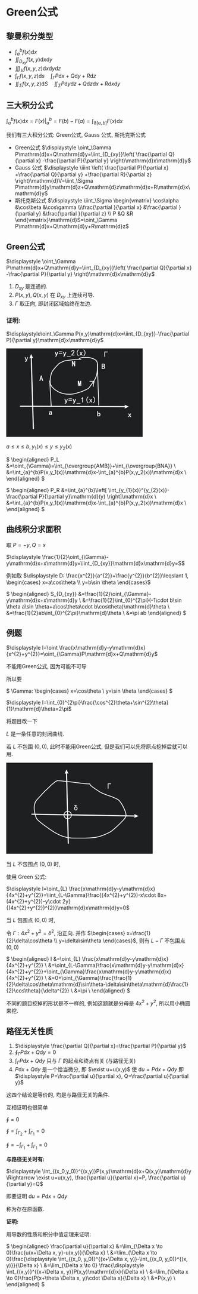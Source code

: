 # Green公式

## 黎曼积分类型

* $\displaystyle \int_a^{b}f(x)\mathrm{d}x$
* $\displaystyle\iint_{D_{xy}}f(x,y)\mathrm{d}x\mathrm{d}y$
* $\displaystyle\iiint_Vf(x,y,z)\mathrm{d}x\mathrm{d}y\mathrm{d}z$
* $\displaystyle\int_{\Gamma}f(x,y,z)\mathrm{d}s \quad \int_\Gamma P\mathrm{d}x+Q\mathrm{d}y+R\mathrm{d}z$
* $\displaystyle\iint_{\Sigma}f(x,y,z)\mathrm{d}S \quad \iint_\Sigma P\mathrm{d}y\mathrm{d}z+Q\mathrm{d}z\mathrm{d}x+R\mathrm{d}x\mathrm{d}y$


## 三大积分公式

$\displaystyle \int_a^bf(x)\mathrm{d}x=F(x)|_a^b=F(b)-F(a)=\int_{\partial[a,b]}F(x)\mathrm{d}x$

我们有三大积分公式: Green公式, Gauss 公式, 斯托克斯公式

* Green公式 $\displaystyle \oint_\Gamma P\mathrm{d}x+Q\mathrm{d}y=\iint_{D_{xy}}\left( \frac{\partial Q}{\partial x} -\frac{\partial P}{\partial y}  \right)\mathrm{d}x\mathrm{d}y$
* Gauss 公式 $\displaystyle \iiint \left( \frac{\partial P}{\partial x} +\frac{\partial Q}{\partial y} +\frac{\partial R}{\partial z}  \right)\mathrm{d}V=\iint_\Sigma P\mathrm{d}y\mathrm{d}z+Q\mathrm{d}z\mathrm{d}x+R\mathrm{d}x\mathrm{d}y$
* 斯托克斯公式 $\displaystyle \iint_\Sigma \begin{vmatrix}	\cos\alpha &\cos\beta &\cos\gamma \\\frac{\partial }{\partial x}  &\frac{\partial }{\partial y}  &\frac{\partial }{\partial z}  \\	P &Q &R \end{vmatrix}\mathrm{d}S=\oint_\Gamma P\mathrm{d}x+Q\mathrm{d}y+R\mathrm{d}z$


## Green公式

$\displaystyle \oint_\Gamma P\mathrm{d}x+Q\mathrm{d}y=\iint_{D_{xy}}\left( \frac{\partial Q}{\partial x} -\frac{\partial P}{\partial y}  \right)\mathrm{d}x\mathrm{d}y$

1. $D_{xy}$ 是连通的.
2. $P(x,y), Q(x,y)$ 在 $D_{xy}$ 上连续可导.
3. $\Gamma$ 取正向, 即封闭区域始终在左边.

### 证明:

$\displaystyle\oint_\Gamma P(x,y)\mathrm{d}x=\iint_{D_{xy}}-\frac{\partial P}{\partial y}\mathrm{d}x\mathrm{d}y$

![](images/2021-05-11-09-14-24.png)

$a\leqslant x\leqslant b, y_1(x)\leqslant y\leqslant y_{2}(x)$

$
\begin{aligned}
P_L &=\oint_{\Gamma}=\int_{\overgroup{AMB}}+\int_{\overgroup{BNA}} \\
    &=\int_{a}^{b}P(x,y_1(x))\mathrm{d}x-\int_{a}^{b}P(x,y_2(x))\mathrm{d}x \\
\end{aligned}
$

$
\begin{aligned}
P_R &=\int_{a}^{b}\left[ \int_{y_{1}(x)}^{y_{2}(x)}-\frac{\partial P}{\partial y}\mathrm{d}(y) \right]\mathrm{d}x \\
    &=\int_{a}^{b}P(x,y_1(x))\mathrm{d}x-\int_{a}^{b}P(x,y_2(x))\mathrm{d}x  \\
\end{aligned}
$

## 曲线积分求面积

取 $P=-y, Q=x$

$\displaystyle \frac{1}{2}\oint_{\Gamma}-y\mathrm{d}x+x\mathrm{d}y=\iint_{D_{xy}}\mathrm{d}x\mathrm{d}y=S$

例如取 $\displaystyle D: \frac{x^{2}}{a^{2}}+\frac{y^{2}}{b^{2}}\leqslant 1, \begin{cases} x=a\cos\theta \\ y=b\sin \theta \end{cases}$

$
\begin{aligned}
S_{D_{xy}} 
&=\frac{1}{2}\oint_{\Gamma}-y\mathrm{d}x+x\mathrm{d}y \\
&=\frac{1}{2}\int_{0}^{2\pi}(-1\cdot b\sin \theta a\sin \theta+a\cos\theta\cdot b\cos\theta)\mathrm{d}\theta \\
&=\frac{1}{2}ab\int_{0}^{2\pi}\mathrm{d}\theta \\
&=\pi ab
\end{aligned}
$

## 例题

$\displaystyle I=\oint \frac{x\mathrm{d}y-y\mathrm{d}x}{x^{2}+y^{2}}=\oint_{\Gamma}P\mathrm{d}x+Q\mathrm{d}y$

不能用Green公式, 因为可能不可导

所以要

$
\Gamma: \begin{cases}
    x=\cos\theta \\
    y=\sin \theta
\end{cases}
$

$\displaystyle I=\int_{0}^{2\pi}\frac{\cos^{2}\theta+\sin^{2}\theta}{1}\mathrm{d}\theta=2\pi$

将题目改一下

$L$ 是一条任意的封闭曲线.

若 $L$ 不包围 $(0,0)$, 此时不能用Green公式, 但是我们可以先将原点挖掉后就可以用.

![](images/2021-05-11-09-39-55.png)

当 $L$ 不包围点 $(0,0)$ 时,

使用 Green 公式:

$\displaystyle I=\oint_{L} \frac{x\mathrm{d}y-y\mathrm{d}x}{4x^{2}+y^{2}}=\iint_{L-\Gamma}\frac{(4x^{2}+y^{2})-x\cdot 8x+(4x^{2}+y^{2})-y\cdot 2y}{(4x^{2}+y^{2})^{2}}\mathrm{d}x\mathrm{d}y=0$

当 $L$ 包围点 $(0,0)$ 时,

令 $\Gamma: 4x^{2}+y^{2}=\delta^{2}$, 沿正向. 并作 $\begin{cases} x=\frac{1}{2}\delta\cos\theta \\ y=\delta\sin\theta \end{cases}$, 则有 $L-\Gamma$ 不包围点 $(0,0)$


$
\begin{aligned}
I
&=\oint_{L} \frac{x\mathrm{d}y-y\mathrm{d}x}{4x^{2}+y^{2}} \\
&=\oint_{L-\Gamma}\frac{x\mathrm{d}y-y\mathrm{d}x}{4x^{2}+y^{2}}+\oint_{\Gamma}\frac{x\mathrm{d}y-y\mathrm{d}x}{4x^{2}+y^{2}} \\
&=0+\oint_{\Gamma}\frac{\frac{1}{2}\delta\cos\theta\mathrm{d}\sin\theta-\delta\sin\theta\mathrm{d}\frac{1}{2}\cos\theta}{\delta^{2}} \\
&=\pi \\
\end{aligned}
$

不同的题目挖掉的形状是不一样的, 例如这题就是分母是 $4x^{2}+y^{2}$, 所以用小椭圆来挖.

## 路径无关性质

1. $\displaystyle \frac{\partial Q}{\partial x}=\frac{\partial P}{\partial y}$
2. $\displaystyle \oint_{\Gamma}P\mathrm{d}x+Q\mathrm{d}y=0$
3. $\displaystyle \int_{\Gamma}P\mathrm{d}x+Q\mathrm{d}y$ 只与 $\Gamma$ 的起点和终点有关 (与路径无关)
4. $P\mathrm{d}x+Q\mathrm{d}y$ 是一个恰当微分, 即 $\exist u=u(x,y)$ 使 $\mathrm{d}u=P\mathrm{d}x+Q\mathrm{d}y$ 即 $\displaystyle P=\frac{\partial u}{\partial x}, Q=\frac{\partial u}{\partial y}$

这四个结论是等价的, 均是与路径无关的条件.

互相证明也很简单

$\displaystyle \oint=0$

$\displaystyle \oint=\int_{\Gamma_2}+\int_{\Gamma_1}=0$

$\displaystyle \oint=-\int_{\Gamma_1}+\int_{\Gamma_1}=0$

**与路径无关时有:**

$\displaystyle \int_{(x_0,y_0)}^{(x,y)}P(x,y)\mathrm{d}x+Q(x,y)\mathrm{d}y \Rightarrow \exist u=u(x,y), \frac{\partial u}{\partial x}=P, \frac{\partial u}{\partial y}=Q$

即要证明 $\mathrm{d}u=P\mathrm{d}x+Q\mathrm{d}y$

称为存在原函数.

**证明:**

用导数的性质和积分中值定理来证明:

$
\begin{aligned}
\frac{\partial u}{\partial x}
&=\lim_{\Delta x \to 0}\frac{u(x+\Delta x, y)-u(x,y)}{\Delta x} \\
&=\lim_{\Delta x \to 0}\frac{\displaystyle \int_{(x_0, y_0)}^{(x+\Delta x, y)}-\int_{(x_0, y_0)}^{(x, y)}}{\Delta x} \\
&=\lim_{\Delta x \to 0} \frac{\displaystyle \int_{(x,y)}^{(x+\Delta x, y)}P(x,y)\mathrm{d}x}{\Delta x} \\
&=\lim_{\Delta x \to 0}\frac{P(x+\theta \Delta x, y)\cdot \Delta x}{\Delta x} \\
&=P(x,y) \\
\end{aligned}
$



